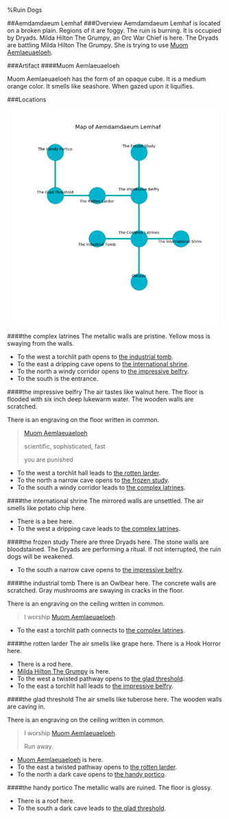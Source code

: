 %Ruin Dogs

##Aemdamdaeum Lemhaf
###Overview
Aemdamdaeum Lemhaf is located on a broken plain. Regions of it are foggy. The ruin is burning. It is occupied by Dryads. <a name="Milda-Hilton-The-Grumpy"></a>Milda Hilton The Grumpy, an Orc War Chief is here. The Dryads are battling Milda Hilton The Grumpy. She  is trying to use [Muom Aemlaeuaeloeh](#Muom-Aemlaeuaeloeh). 



###Artifact
####<a name="Muom-Aemlaeuaeloeh"></a>Muom Aemlaeuaeloeh


Muom Aemlaeuaeloeh has the form of an opaque cube. It is a medium orange color. It smells like seashore. When gazed upon it liquifies. 





###Locations


![](../v2/images/Aemdamdaeum-Lemhaf.png)

####<a name="the-complex-latrines"></a>the complex latrines
The metallic walls are pristine. Yellow moss is swaying from the walls. 



* To the west a torchlit path opens to [the industrial tomb](#the-industrial-tomb).
* To the east a dripping cave opens to [the international shrine](#the-international-shrine).
* To the north a windy corridor opens to [the impressive belfry](#the-impressive-belfry).
* To the south is the entrance.


####<a name="the-impressive-belfry"></a>the impressive belfry
The air tastes like walnut here. The floor is flooded with six inch deep lukewarm water. The wooden walls are scratched. 

There is an engraving on the floor written in common. 

> [Muom Aemlaeuaeloeh](#Muom-Aemlaeuaeloeh)
>
> scientific, sophisticated, fast
>
> you are punished
>


* To the west a torchlit hall leads to [the rotten larder](#the-rotten-larder).
* To the north a narrow cave opens to [the frozen study](#the-frozen-study).
* To the south a windy corridor leads to [the complex latrines](#the-complex-latrines).


####<a name="the-international-shrine"></a>the international shrine
The mirrored walls are unsettled. The air smells like potato chip here. 



* There is a bee here.
* To the west a dripping cave leads to [the complex latrines](#the-complex-latrines).


####<a name="the-frozen-study"></a>the frozen study
There are three Dryads here. The stone walls are bloodstained. The Dryads are performing a ritual. If not interrupted, the ruin dogs will be weakened. 



* To the south a narrow cave opens to [the impressive belfry](#the-impressive-belfry).


####<a name="the-industrial-tomb"></a>the industrial tomb
There is an Owlbear here. The concrete walls are scratched. Gray mushrooms are swaying in cracks in the floor. 

There is an engraving on the ceiling written in common. 

> I worship [Muom Aemlaeuaeloeh](#Muom-Aemlaeuaeloeh).
>


* To the east a torchlit path connects to [the complex latrines](#the-complex-latrines).


####<a name="the-rotten-larder"></a>the rotten larder
The air smells like grape here. There is a Hook Horror here. 



* There is a rod here.
* [Milda Hilton The Grumpy](#Milda-Hilton-The-Grumpy) is here.
* To the west a twisted pathway opens to [the glad threshold](#the-glad-threshold).
* To the east a torchlit hall leads to [the impressive belfry](#the-impressive-belfry).


####<a name="the-glad-threshold"></a>the glad threshold
The air smells like tuberose here. The wooden walls are caving in. 

There is an engraving on the ceiling written in common. 

> I worship [Muom Aemlaeuaeloeh](#Muom-Aemlaeuaeloeh).
>
> Run away.
>


* [Muom Aemlaeuaeloeh](#Muom-Aemlaeuaeloeh) is here.
* To the east a twisted pathway opens to [the rotten larder](#the-rotten-larder).
* To the north a dark cave opens to [the handy portico](#the-handy-portico).


####<a name="the-handy-portico"></a>the handy portico
The metallic walls are ruined. The floor is glossy. 



* There is a roof here.
* To the south a dark cave leads to [the glad threshold](#the-glad-threshold).



